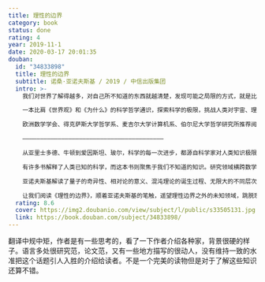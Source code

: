 ```yaml
---
title: 理性的边界
category: book
status: done
rating: 4
year: 2019-11-1
date: 2020-03-17 20:01:35
douban:
  id: "34833898"
  title: 理性的边界
  subtitle: 诺桑·亚诺夫斯基 / 2019 / 中信出版集团
  intro: >-
    我们对世界了解得越多，对自己所不知道的东西就越清楚，发现可能之局限的方式，就是比可能走得更远！

    一本比肩《世界观》和《为什么》的科学哲学通识，探索科学的极限，挑战人类对宇宙、理性和自我的根深蒂固的信念。

    欧洲数学学会、得克萨斯大学哲学系、麦吉尔大学计算机系、伯尔尼大学哲学研究所推荐阅读！

    ————————————————————————————————————————

    从亚里士多德、牛顿到爱因斯坦、玻尔，科学的每一次进步，都源自科学家对人类知识极限的不断探索，对客观、理性和自我的深刻问题的一次次挑战。

    有许多书解释了人类已知的科学，而这本书则聚焦于我们不知道的知识。研究领域横跨数学、物理学和计算机科学的美国科学家诺桑·亚诺夫斯基，希望通过探索未知，指出人类知识边界，并找到突破极限的方法。

    亚诺夫斯基解读了量子的奇异性、相对论的意义、混沌理论的诞生过程、无限大的不同层次、无法用正常方法解决的数学问题、正确但无法证明的事实，为我们展示了知识的极限，并找到了制约人类认知的核心原因——隐藏在思想、逻辑和语言中的矛盾性。亚诺夫斯基认为，总结这些矛盾的共性，就能更好地理解理性的结构，找到突破知识极限的方法。

    让我们阅读《理性的边界》，顺着亚诺夫斯基的笔触，遥望理性边界之外的未知领域，跳脱现有的科学体系，重新思考世界，认识自身，理解人类思维与世界的复杂关系。
  rating: 8.6
  cover: https://img2.doubanio.com/view/subject/l/public/s33505131.jpg
  link: https://book.douban.com/subject/34833898/
---
```


翻译中规中矩，作者是有一些思考的，看了一下作者介绍各种家，背景很硬的样子。语言多处很研究范，论文范，又有一些地方描写的很动人，没有维持一致的水准把这个话题引人入胜的介绍给读者。不是一个完美的读物但是对于了解这些知识还算不错。